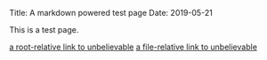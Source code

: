 Title: A markdown powered test page
Date: 2019-05-21

This is a test page.

[a root-relative link to unbelievable](|filename|/unbelievable.rst)
[a file-relative link to unbelievable](|filename|../unbelievable.rst)
